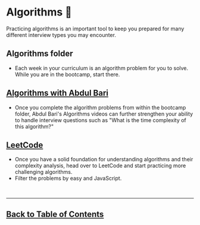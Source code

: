 # Algorithms 🧮

Practicing algorithms is an important tool to keep you prepared for many different interview types you may encounter.

## Algorithms folder

- Each week in your curriculum is an algorithm problem for you to solve. While you are in the bootcamp, start there.

## [Algorithms with Abdul Bari](https://youtu.be/0IAPZzGSbME)

- Once you complete the algorithm problems from within the bootcamp folder, Abdul Bari's Algorithms videos can further strengthen your ability to handle interview questions such as "What is the time complexity of this algorithm?"

## [LeetCode](https://www.leetcode.com)

- Once you have a solid foundation for understanding algorithms and their complexity analysis, head over to LeetCode and start practicing more challenging algorithms.
- Filter the problems by easy and JavaScript.

<br>

<hr>

## [Back to Table of Contents](./README.md)